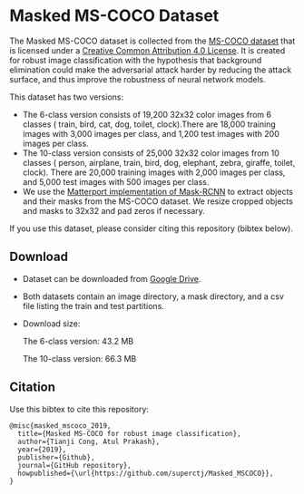# Masked MS-COCO Dataset
The Masked MS-COCO dataset is collected from the
[MS-COCO dataset](http://cocodataset.org/#termsofuse) that is licensed under a 
[Creative Common Attribution 4.0 License](https://creativecommons.org/licenses/by/4.0/legalcode).
It is created for robust image classification with the hypothesis that 
background elimination could make the adversarial attack harder by reducing the 
attack surface, and thus improve the robustness of neural network models.

This dataset has two versions:
* The 6-class version consists of 19,200 32x32 color images from 6 classes (
  train, bird, cat, dog, toilet, clock).There are 18,000 training images with 
  3,000 images per class, and 1,200 test images with 200 images per class.
* The 10-class version consists of 25,000 32x32 color images from 10 classes (
  person, airplane, train, bird, dog, elephant, zebra, giraffe, toilet, clock).
  There are 20,000 training images with 2,000 images per class, and 5,000 test 
  images with 500 images per class.
* We use the [Matterport implementation of Mask-RCNN](https://github.com/matterport/Mask_RCNN) 
  to extract objects and their masks from the MS-COCO dataset. We resize cropped
  objects and masks to 32x32 and pad zeros if necessary.

If you use this dataset, please consider citing this repository (bibtex below).

## Download

* Dataset can be downloaded from [Google Drive](https://drive.google.com/drive/folders/17Xf8kFTADl7nH_d6a9NGQz0DJ-F9G5vy).
* Both datasets contain an image directory, a mask directory, and a csv file
  listing the train and test partitions.
* Download size:

  The 6-class version: 43.2 MB

  The 10-class version: 66.3 MB

## Citation
Use this bibtex to cite this repository:
```
@misc{masked_mscoco_2019,
  title={Masked MS-COCO for robust image classification},
  author={Tianji Cong, Atul Prakash},
  year={2019},
  publisher={Github},
  journal={GitHub repository},
  howpublished={\url{https://github.com/superctj/Masked_MSCOCO}},
}
```